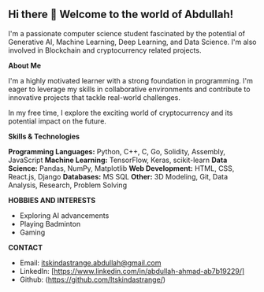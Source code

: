 ## Hi there 👋 Welcome to the world of Abdullah!




I'm a passionate computer science student fascinated by the potential of Generative AI, Machine Learning, Deep Learning, and Data Science. I'm also involved in Blockchain and cryptocurrency related projects.  

**About Me**

I'm a highly motivated learner with a strong foundation in programming. I'm eager to leverage my skills in collaborative environments and contribute to innovative projects that tackle real-world challenges.  

In my free time, I explore the exciting world of cryptocurrency and its potential impact on the future. 

**Skills & Technologies**

**Programming Languages:** Python, C++, C, Go, Solidity, Assembly, JavaScript
**Machine Learning:** TensorFlow, Keras, scikit-learn
**Data Science:** Pandas, NumPy, Matplotlib
**Web Development:** HTML, CSS, React.js, Django
**Databases:** MS SQL
**Other:** 3D Modeling, Git, Data Analysis, Research, Problem Solving

**HOBBIES AND INTERESTS**

* Exploring AI advancements
* Playing Badminton
* Gaming

**CONTACT**

* Email: itskindastrange.abdullah@gmail.com
* LinkedIn:  [https://www.linkedin.com/in/abdullah-ahmad-ab7b19229/]
* Github: (https://github.com/Itskindastrange/)
<!--
**Itskindastrange/itskindastrange** is a ✨ _special_ ✨ repository because its `README.md` (this file) appears on your GitHub profile.

Here are some ideas to get you started:

- 🔭 I’m currently working on ...
- 🌱 I’m currently learning ...
- 👯 I’m looking to collaborate on ...
- 🤔 I’m looking for help with ...
- 💬 Ask me about ...
- 📫 How to reach me: ...
- 😄 Pronouns: ...
- ⚡ Fun fact: ...
-->
